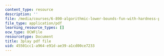 ```yaml
---
content_type: resource
description: ''
file: /media/courses/6-890-algorithmic-lower-bounds-fun-with-hardness-proofs-fall-2014/45501cc1a964e91dae39a1cd00ce7233_LHBc2mE71yc.pdf
file_type: application/pdf
learning_resource_types: []
ocw_type: OCWFile
resourcetype: Document
title: 3play pdf file
uid: 45501cc1-a964-e91d-ae39-a1cd00ce7233
---
```

